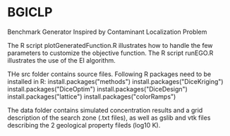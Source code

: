 # BGICLP
Benchmark Generator Inspired by Contaminant Localization Problem

The R script plotGeneratedFunction.R illustrates how to handle the few parameters to customize the objective function.
The R script runEGO.R illustrates the use of the EI algorithm.

THe src folder contains source files. Following R packages need to be installed in R:
install.packages("methods")
install.packages("DiceKriging")
install.packages("DiceOptim")
install.packages("DiceDesign")
install.packages("lattice")
install.packages("colorRamps")

The data folder contains simulated concentration results and a grid description of the search zone (.txt files), as well as gslib and vtk files describing the 2 geological property fileds (log10 K).
